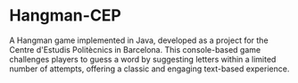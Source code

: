 # Hangman-CEP
A Hangman game implemented in Java, developed as a project for the Centre d'Estudis Politècnics in Barcelona. This console-based game challenges players to guess a word by suggesting letters within a limited number of attempts, offering a classic and engaging text-based experience.
